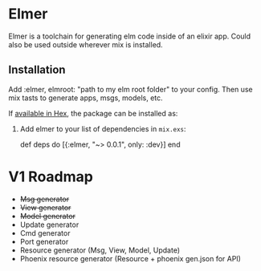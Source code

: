 # Elmer

Elmer is a toolchain for generating elm code inside of an elixir app. Could also be used outside wherever mix is installed.


## Installation

Add :elmer, elmroot: "path to my elm root folder" to your config. Then use mix tasts to generate apps, msgs, models, etc.


If [available in Hex](https://hex.pm/docs/publish), the package can be installed as:

  1. Add elmer to your list of dependencies in `mix.exs`:

        def deps do
          [{:elmer, "~> 0.0.1", only: :dev}]
        end

# V1 Roadmap
 - ~~Msg generator~~
 - ~~View generator~~
 - ~~Model generator~~
 - Update generator
 - Cmd generator
 - Port generator
 - Resource generator (Msg, View, Model, Update)
 - Phoenix resource generator (Resource + phoenix gen.json for API)